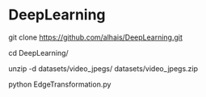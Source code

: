 # DeepLearning

git clone https://github.com/alhais/DeepLearning.git

cd DeepLearning/

unzip -d datasets/video_jpegs/ datasets/video_jpegs.zip

python EdgeTransformation.py
